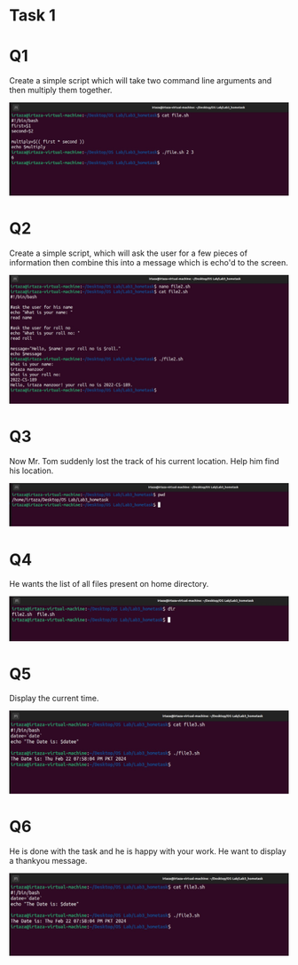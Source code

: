 # Task 1
# Q1
Create a simple script which will take two command line arguments and then multiply them together.

![Task1_1](Task_1/1.jpg)

# Q2 

Create a simple script, which will ask the user for a few pieces of information then combine this into a message which is echo'd to the screen.

![Task1_2](Task_1/2.jpg)

# Q3

Now Mr. Tom suddenly lost the track of his current location. Help him find his location.

![Task1_3](Task_1/3.jpg)

# Q4

He wants the list of all files present on home directory.

![Task1_4](Task_1/4.jpg)

# Q5

Display the current time.

![Task1_5](Task_1/5.jpg)

# Q6

He is done with the task and he is happy with your work. He want to display a thankyou message.

![Task1_6](Task_1/5.jpg)